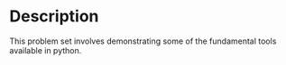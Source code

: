 <h1>Description</h1>
  This problem set involves demonstrating some of the fundamental tools available in python.  
